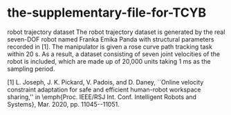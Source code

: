 # the-supplementary-file-for-TCYB
robot trajectory dataset
The robot trajectory dataset is generated by the real seven-DOF robot named Franka Emika Panda with structural parameters recorded in [1]. The manipulator is
given a rose curve path tracking task within 20 s. As a result, a dataset consisting of seven joint velocities of the robot is included, which are made up of 20,000 units taking 1 ms as the sampling period.

[1] L. Joseph, J. K. Pickard, V. Padois, and D. Daney, ``Online velocity constraint adaptation for safe and efficient human-robot workspace sharing,'' in \emph{Proc. IEEE/RSJ Int. Conf. Intelligent Robots and Systems}, Mar. 2020, pp. 11045--11051.
